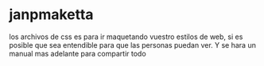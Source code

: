 # janpmaketta
los archivos de css es para ir maquetando vuestro estilos de web, si es posible que sea entendible para que las personas puedan ver. Y se hara un manual mas adelante para compartir todo 
